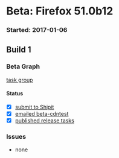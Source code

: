 # Beta: Firefox 51.0b12

### Started: 2017-01-06

## Build 1

### Beta Graph
[task group](https://tools.taskcluster.net/push-inspector/#/Upzna0y3Ra2F2TUIqEp24g)


#### Status
- [x] [submit to Shipit](https://wiki.mozilla.org/Release:Release_Automation_on_Mercurial:Starting_a_Release#Submit_to_Ship_It)
- [x] [emailed beta-cdntest](../how-tos/relpro.md#1-email-drivers-re-release-live-on-test-channel)
- [x] [published release tasks](../how-tos/relpro.md#3-publish-release)

### Issues
- none


